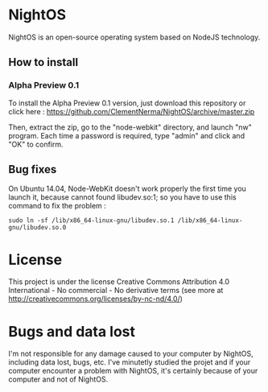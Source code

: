 # NightOS

NightOS is an open-source operating system based on NodeJS technology.

## How to install

### Alpha Preview 0.1

To install the Alpha Preview 0.1 version, just download this repository or click here : https://github.com/ClementNerma/NightOS/archive/master.zip

Then, extract the zip, go to the "node-webkit" directory, and launch "nw" program.
Each time a password is required, type "admin" and click and "OK" to confirm.

## Bug fixes

On Ubuntu 14.04, Node-WebKit doesn't work properly the first time you launch it, because cannot found libudev.so:1; so you have to use this command to fix the problem :

```sudo ln -sf /lib/x86_64-linux-gnu/libudev.so.1 /lib/x86_64-linux-gnu/libudev.so.0```

# License

This project is under the license Creative Commons Attribution 4.0 International - No commercial - No derivative terms (see more at http://creativecommons.org/licenses/by-nc-nd/4.0/)

# Bugs and data lost

I'm not responsible for any damage caused to your computer by NightOS, including data lost, bugs, etc.
I've minutetly studied the projet and if your computer encounter a problem with NightOS, it's certainly because of your computer and not of NightOS.
